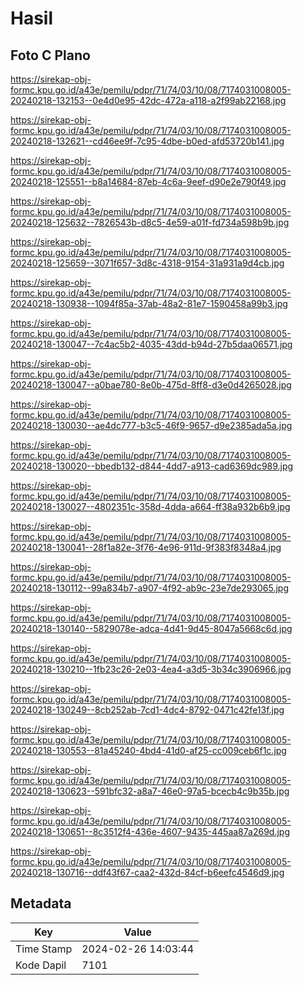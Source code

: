 # Hasil

## Foto C Plano

https://sirekap-obj-formc.kpu.go.id/a43e/pemilu/pdpr/71/74/03/10/08/7174031008005-20240218-132153--0e4d0e95-42dc-472a-a118-a2f99ab22168.jpg

https://sirekap-obj-formc.kpu.go.id/a43e/pemilu/pdpr/71/74/03/10/08/7174031008005-20240218-132621--cd46ee9f-7c95-4dbe-b0ed-afd53720b141.jpg

https://sirekap-obj-formc.kpu.go.id/a43e/pemilu/pdpr/71/74/03/10/08/7174031008005-20240218-125551--b8a14684-87eb-4c6a-9eef-d90e2e790f49.jpg

https://sirekap-obj-formc.kpu.go.id/a43e/pemilu/pdpr/71/74/03/10/08/7174031008005-20240218-125632--7826543b-d8c5-4e59-a01f-fd734a598b9b.jpg

https://sirekap-obj-formc.kpu.go.id/a43e/pemilu/pdpr/71/74/03/10/08/7174031008005-20240218-125659--3071f657-3d8c-4318-9154-31a931a9d4cb.jpg

https://sirekap-obj-formc.kpu.go.id/a43e/pemilu/pdpr/71/74/03/10/08/7174031008005-20240218-130938--1094f85a-37ab-48a2-81e7-1590458a99b3.jpg

https://sirekap-obj-formc.kpu.go.id/a43e/pemilu/pdpr/71/74/03/10/08/7174031008005-20240218-130047--7c4ac5b2-4035-43dd-b94d-27b5daa06571.jpg

https://sirekap-obj-formc.kpu.go.id/a43e/pemilu/pdpr/71/74/03/10/08/7174031008005-20240218-130047--a0bae780-8e0b-475d-8ff8-d3e0d4265028.jpg

https://sirekap-obj-formc.kpu.go.id/a43e/pemilu/pdpr/71/74/03/10/08/7174031008005-20240218-130030--ae4dc777-b3c5-46f9-9657-d9e2385ada5a.jpg

https://sirekap-obj-formc.kpu.go.id/a43e/pemilu/pdpr/71/74/03/10/08/7174031008005-20240218-130020--bbedb132-d844-4dd7-a913-cad6369dc989.jpg

https://sirekap-obj-formc.kpu.go.id/a43e/pemilu/pdpr/71/74/03/10/08/7174031008005-20240218-130027--4802351c-358d-4dda-a664-ff38a932b6b9.jpg

https://sirekap-obj-formc.kpu.go.id/a43e/pemilu/pdpr/71/74/03/10/08/7174031008005-20240218-130041--28f1a82e-3f76-4e96-911d-9f383f8348a4.jpg

https://sirekap-obj-formc.kpu.go.id/a43e/pemilu/pdpr/71/74/03/10/08/7174031008005-20240218-130112--99a834b7-a907-4f92-ab9c-23e7de293065.jpg

https://sirekap-obj-formc.kpu.go.id/a43e/pemilu/pdpr/71/74/03/10/08/7174031008005-20240218-130140--5829078e-adca-4d41-9d45-8047a5668c6d.jpg

https://sirekap-obj-formc.kpu.go.id/a43e/pemilu/pdpr/71/74/03/10/08/7174031008005-20240218-130210--1fb23c26-2e03-4ea4-a3d5-3b34c3906966.jpg

https://sirekap-obj-formc.kpu.go.id/a43e/pemilu/pdpr/71/74/03/10/08/7174031008005-20240218-130249--8cb252ab-7cd1-4dc4-8792-0471c42fe13f.jpg

https://sirekap-obj-formc.kpu.go.id/a43e/pemilu/pdpr/71/74/03/10/08/7174031008005-20240218-130553--81a45240-4bd4-41d0-af25-cc009ceb6f1c.jpg

https://sirekap-obj-formc.kpu.go.id/a43e/pemilu/pdpr/71/74/03/10/08/7174031008005-20240218-130623--591bfc32-a8a7-46e0-97a5-bcecb4c9b35b.jpg

https://sirekap-obj-formc.kpu.go.id/a43e/pemilu/pdpr/71/74/03/10/08/7174031008005-20240218-130651--8c3512f4-436e-4607-9435-445aa87a269d.jpg

https://sirekap-obj-formc.kpu.go.id/a43e/pemilu/pdpr/71/74/03/10/08/7174031008005-20240218-130716--ddf43f67-caa2-432d-84cf-b6eefc4546d9.jpg


## Metadata

| Key        | Value               |
| ---------- | ------------------- |
| Time Stamp | 2024-02-26 14:03:44 |
| Kode Dapil | 7101                |



